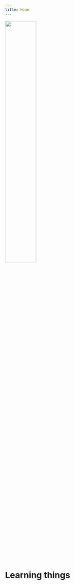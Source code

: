 ```yaml
---
title: Home
---
```


<div>
    <img src="{{ '/Kbasin.jpg' | absolute_url }}" style="width:45%;" "float:right" >
</div>

# Learning things

